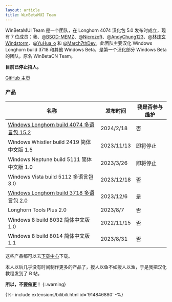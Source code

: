 ```yaml
---
layout: article
title: WinBetaMUI Team
---
```


WinBetaMUI Team 是一个团队，在 Longhorn 4074 汉化包 5.0 发布时成立，现有 7 位成员：我、[@BSOD-MEMZ](https://space.bilibili.com/1975308950)、[@Nicrozoft](https://github.com/Nicrozoft)、[@AndyChung123](https://space.bilibili.com/2119761603)、[@林烽玄Windstorm](https://space.bilibili.com/1171551865)、[@YuHua_o](https://space.bilibili.com/1468597922) 和 [@March7thDev](https://space.bilibili.com/515586861)。此团队主要汉化 Windows Longhorn build 3718 和其他 Windows Beta，是第一个汉化部分 Windows Beta 的团队，原名 WinBetaCN Team。

**目前已停止招人。**

[GitHub 主页](https://github.com/wbmui)

### 产品

| 名称                                                         | 发布时间   | 我是否参与维护 |
| ------------------------------------------------------------ | ---------- | -------------- |
| [Windows Longhorn build 4074 多语言包 15.2](/2023/06/10/lh4074mui) | 2024/2/18  | 否             |
| Windows Whistler build 2419 简体中文版 1.5                   | 2023/11/13 | 即将停止       |
| Windows Neptune build 5111 简体中文版 1.0                    | 2023/3/26  | 即将停止       |
| Windows Vista build 5112 多语言包 3.0                        | 2023/12/18 | 否             |
| [Windows Longhorn build 3718 多语言包 2.0](/2023/09/19/lh3718mui) | 2023/12/6  | 是             |
| Longhorn Tools Plus 2.0                                      | 2023/8/7   | 否             |
| Windows 8 build 8032 简体中文版 1.0                          | 2022/11/15 | 否             |
| Windows 8 build 8014 简体中文版 1.1                          | 2023/8/31  | 否             |

这些产品都可以去[下载中心](/download)下载。

本人以后几乎没有时间制作更多的产品了，授人以鱼不如授人以渔，于是我把汉化教程发到了 B 站。

**所以，不要催更！**
{:.warning}

<div>{%- include extensions/bilibili.html id='914846880' -%}</div>
